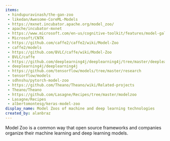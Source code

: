 ```yaml
---
items:
 - hindupuravinash/the-gan-zoo
 - likedan/Awesome-CoreML-Models
 - https://mxnet.incubator.apache.org/model_zoo/
 - apache/incubator-mxnet
 - https://www.microsoft.com/en-us/cognitive-toolkit/features/model-gallery/
 - Microsoft/CNTK
 - https://github.com/caffe2/caffe2/wiki/Model-Zoo
 - caffe2/models
 - https://github.com/BVLC/caffe/wiki/Model-Zoo
 - BVLC/caffe
 - https://github.com/deeplearning4j/deeplearning4j/tree/master/deeplearning4j-zoo/src/main/java/org/deeplearning4j/zoo/model
 - deeplearning4j/deeplearning4j
 - https://github.com/tensorflow/models/tree/master/research
 - tensorflow/models
 - sdhnshu/pytorch-model-zoo
 - https://github.com/Theano/Theano/wiki/Related-projects
 - Theano/Theano
 - https://github.com/Lasagne/Recipes/tree/master/modelzoo
 - Lasagne/Recipes
 - albertomontesg/keras-model-zoo
display_name: Model Zoos of machine and deep learning technologies
created_by: alanbraz
---
```

Model Zoo is a common way that open source frameworks and companies organize their machine learning and deep learning models.
